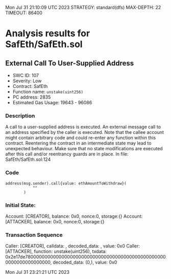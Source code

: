 Mon Jul 31 21:10:09 UTC 2023
STRATEGY: standard(dfs)
MAX-DEPTH: 22
TIMEOUT: 86400
# Analysis results for SafEth/SafEth.sol

## External Call To User-Supplied Address
- SWC ID: 107
- Severity: Low
- Contract: SafEth
- Function name: `unstake(uint256)`
- PC address: 2835
- Estimated Gas Usage: 19643 - 96086

### Description

A call to a user-supplied address is executed.
An external message call to an address specified by the caller is executed. Note that the callee account might contain arbitrary code and could re-enter any function within this contract. Reentering the contract in an intermediate state may lead to unexpected behaviour. Make sure that no state modifications are executed after this call and/or reentrancy guards are in place.
In file: SafEth/SafEth.sol:124

### Code

```
address(msg.sender).call{value: ethAmountToWithdraw}(
            ""
        )
```

### Initial State:

Account: [CREATOR], balance: 0x0, nonce:0, storage:{}
Account: [ATTACKER], balance: 0x0, nonce:0, storage:{}

### Transaction Sequence

Caller: [CREATOR], calldata: , decoded_data: , value: 0x0
Caller: [ATTACKER], function: unstake(uint256), txdata: 0x2e17de780000000000000000000000000000000000000000000000000000000000000000, decoded_data: (0,), value: 0x0


Mon Jul 31 23:21:21 UTC 2023
